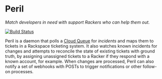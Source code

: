# Peril

*Match developers in need with support Rackers who can help them out.*

[![Build Status](https://travis-ci.org/rackerlabs/peril.svg?branch=master)](https://travis-ci.org/rackerlabs/peril)

Peril is a daemon that polls a
[Cloud Queue](http://docs.rackspace.com/queues/api/v1.0/cq-devguide/content/overview.html)
for *incidents* and maps them to tickets in a Rackspace ticketing system. It also watches
known incidents for changes and attempts to reconcile the state of existing tickets with
ground truth, by assigning unassigned tickets to a Racker if they respond with a known
account, for example. When changes are processed, Peril can also notify a set of webhooks
with POSTs to trigger notifications or other follow-on processes.
